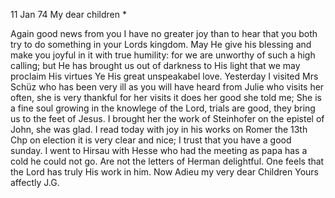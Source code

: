  11 Jan 74
My dear children <Fried>*

Again good news from you I have no greater joy than to hear that you both try to do something in your Lords kingdom. May He give his blessing and make you joyful in it with true humility: for we are unworthy of such a high calling; but He has brought us out of darkness to His light that we may proclaim His virtues Ye His great unspeakabel love. Yesterday I visited Mrs Schüz who has been very ill as you will have heard from Julie who visits her often, she is very thankful for her visits it does her good she told me; She is a fine soul growing in the knowlege of the Lord, trials are good, they bring us to the feet of Jesus. I brought her the work of Steinhofer on the epistel of John, she was glad. I read today with joy in his works on Romer the 13th Chp on election it is very clear and nice; I trust that you have a good sunday. I went to Hirsau with Hesse who had the meeting as papa has a cold he could not go. Are not the letters of Herman delightful. One feels that the Lord has truly His work in him. Now Adieu my very dear Children
 Yours affectly J.G.
